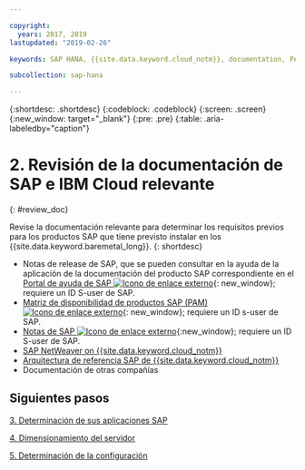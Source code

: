 ```yaml
---

copyright:
  years: 2017, 2019
lastupdated: "2019-02-26"

keywords: SAP HANA, {{site.data.keyword.cloud_notm}}, documentation, PAM

subcollection: sap-hana

---
```


{:shortdesc: .shortdesc}
{:codeblock: .codeblock}
{:screen: .screen}
{:new_window: target="_blank"}
{:pre: .pre}
{:table: .aria-labeledby="caption"}


# 2. Revisión de la documentación de SAP e IBM Cloud relevante
{: #review_doc}

Revise la documentación relevante para determinar los requisitos previos para los productos SAP que tiene previsto instalar en los {{site.data.keyword.baremetal_long}}.
{: shortdesc}

  * Notas de release de SAP, que se pueden consultar en la ayuda de la aplicación de la documentación del producto SAP correspondiente en el [Portal de ayuda de SAP ![Icono de enlace externo](../../icons/launch-glyph.svg "Icono de enlace externo")](https://help.sap.com/){: new_window}; requiere un ID S-user de SAP.
  * [Matriz de disponibilidad de productos SAP (PAM) ![Icono de enlace externo](../../icons/launch-glyph.svg "Icono de enlace externo")](https://apps.support.sap.com/sap/support/pam){: new_window}; requiere un ID s-user de SAP.
  * [Notas de SAP ![Icono de enlace externo](../../icons/launch-glyph.svg "Icono de enlace externo")](https://support.sap.com/notes){:new_window}; requiere un ID S-user de SAP.
  * [SAP NetWeaver on {{site.data.keyword.cloud_notm}}](/docs/infrastructure/sap-netweaver?topic=sap-netweaver-getting-started#getting-started)
  * [Arquitectura de referencia SAP de {{site.data.keyword.cloud_notm}}](/docs/infrastructure/sap-reference-architecture?topic=sap-reference-architecture-getting-started#getting-started)
  * Documentación de otras compañías

## Siguientes pasos

  [3. Determinación de sus aplicaciones SAP](/docs/infrastructure/sap-hana?topic=sap-hana-3-determining-your-sap-applications#3-determining-your-sap-applications)

  [4. Dimensionamiento del servidor](/docs/infrastructure/sap-hana?topic=sap-hana-size_the_server#size_the_server)

  [5. Determinación de la configuración](/docs/infrastructure/sap-hana?topic=sap-hana-determine_configuration#determine_configuration)
